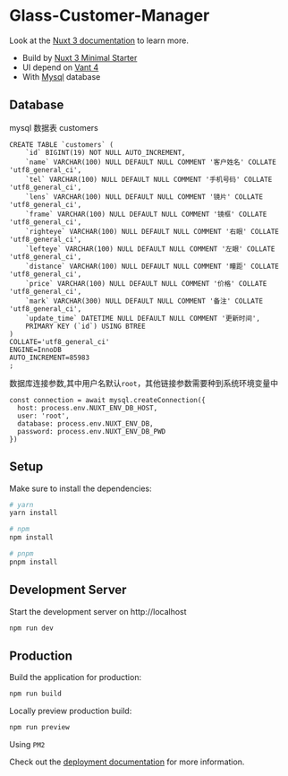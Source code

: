 # Glass-Customer-Manager

Look at the [Nuxt 3 documentation](https://nuxt.com/docs/getting-started/introduction) to learn more.

- Build by [Nuxt 3 Minimal Starter](https://nuxt.new/)
- UI depend on [Vant 4](https://vant-ui.github.io/vant/#/zh-CN)
- With [Mysql]() database

## Database

mysql 数据表 customers

```
CREATE TABLE `customers` (
	`id` BIGINT(19) NOT NULL AUTO_INCREMENT,
	`name` VARCHAR(100) NULL DEFAULT NULL COMMENT '客户姓名' COLLATE 'utf8_general_ci',
	`tel` VARCHAR(100) NULL DEFAULT NULL COMMENT '手机号码' COLLATE 'utf8_general_ci',
	`lens` VARCHAR(100) NULL DEFAULT NULL COMMENT '镜片' COLLATE 'utf8_general_ci',
	`frame` VARCHAR(100) NULL DEFAULT NULL COMMENT '镜框' COLLATE 'utf8_general_ci',
	`righteye` VARCHAR(100) NULL DEFAULT NULL COMMENT '右眼' COLLATE 'utf8_general_ci',
	`lefteye` VARCHAR(100) NULL DEFAULT NULL COMMENT '左眼' COLLATE 'utf8_general_ci',
	`distance` VARCHAR(100) NULL DEFAULT NULL COMMENT '瞳距' COLLATE 'utf8_general_ci',
	`price` VARCHAR(100) NULL DEFAULT NULL COMMENT '价格' COLLATE 'utf8_general_ci',
	`mark` VARCHAR(300) NULL DEFAULT NULL COMMENT '备注' COLLATE 'utf8_general_ci',
	`update_time` DATETIME NULL DEFAULT NULL COMMENT '更新时间',
	PRIMARY KEY (`id`) USING BTREE
)
COLLATE='utf8_general_ci'
ENGINE=InnoDB
AUTO_INCREMENT=85983
;
```

数据库连接参数,其中用户名默认`root`，其他链接参数需要种到系统环境变量中

```
const connection = await mysql.createConnection({
  host: process.env.NUXT_ENV_DB_HOST,
  user: 'root',
  database: process.env.NUXT_ENV_DB,
  password: process.env.NUXT_ENV_DB_PWD
})
```

## Setup

Make sure to install the dependencies:

```bash
# yarn
yarn install

# npm
npm install

# pnpm
pnpm install
```

## Development Server

Start the development server on http://localhost

```bash
npm run dev
```

## Production

Build the application for production:

```bash
npm run build
```

Locally preview production build:

```bash
npm run preview
```

Using `PM2`

Check out the [deployment documentation](https://nuxt.com/docs/getting-started/deployment) for more information.
